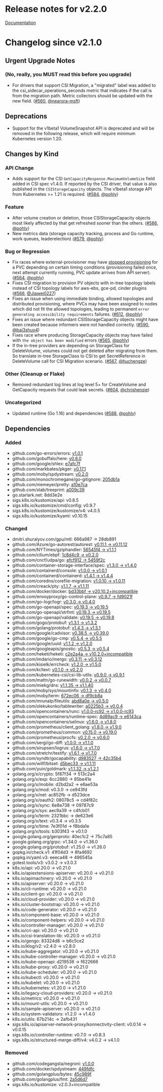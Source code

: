 # Release notes for v2.2.0

[Documentation](https://kubernetes-csi.github.io)

# Changelog since v2.1.0

## Urgent Upgrade Notes

### (No, really, you MUST read this before you upgrade)

- For drivers that support CSI Migration, a "migrated" label was added to the csi_sidecar_operations_seconds metric that indicates if the call is from the migration path. Metric collectors should be updated with the new field. ([#560](https://github.com/kubernetes-csi/csi-sidecars/pkg/provisioner/pull/560), [@nearora-msft](https://github.com/nearora-msft))

## Deprecations

- Support for the v1beta1 VolumeSnapshot API is deprecated and will be removed in the following release, which will require minimum Kubernetes version 1.20.

## Changes by Kind

### API Change

- Adds support for the CSI `GetCapacityResponse.MaximumVolumeSize` field added in CSI spec v1.4.0. If reported by the CSI driver, that value is also published in the `CSIStorageCapacity` objects. The v1beta1 storage API from Kubernetes >= 1.21 is required. ([#584](https://github.com/kubernetes-csi/csi-sidecars/pkg/provisioner/pull/584), [@pohly](https://github.com/pohly))

### Feature

- After volume creation or deletion, those CSIStorageCapacity objects most likely affected by that get refreshed sooner than the others. ([#586](https://github.com/kubernetes-csi/csi-sidecars/pkg/provisioner/pull/586), [@pohly](https://github.com/pohly))
- New metrics data (storage capacity tracking, process and Go runtime, work queues, leaderelection) ([#579](https://github.com/kubernetes-csi/csi-sidecars/pkg/provisioner/pull/579), [@pohly](https://github.com/pohly))

### Bug or Regression

- Fix races where external-provisioner may have [stopped provisioning](https://github.com/kubernetes-sigs/sig-storage-lib-external-provisioner/pull/103) for a PVC depending on certain timing conditions (provisioning failed once, next attempt currently running, PVC update arrives from API server). ([#564](https://github.com/kubernetes-csi/csi-sidecars/pkg/provisioner/pull/564), [@pohly](https://github.com/pohly))
- Fixes CSI migration to provision PV objects with in-tree topology labels instead of CSI topology labels for aws-ebs, gce-pd, cinder plugins ([#566](https://github.com/kubernetes-csi/csi-sidecars/pkg/provisioner/pull/566), [@Jiawei0227](https://github.com/Jiawei0227))
- Fixes an issue when using immediate binding, allowed topologies and distributed provisioning, where PVCs may have been assigned to nodes which did not fit the allowed topologies, leading to permanent `error generating accessibility requirements` failures. ([#612](https://github.com/kubernetes-csi/csi-sidecars/pkg/provisioner/pull/612), [@pohly](https://github.com/pohly))
- Fixes an issue where redundant CSIStorageCapacity objects might have been created because informers were not handled correctly. ([#590](https://github.com/kubernetes-csi/csi-sidecars/pkg/provisioner/pull/590), [@bai3shuo4](https://github.com/bai3shuo4))
- Fixes race where producing StorageCapacity objects may have failed with `the object has been modified` errors ([#565](https://github.com/kubernetes-csi/csi-sidecars/pkg/provisioner/pull/565), [@pohly](https://github.com/pohly))
- If the in-tree providers are depending on StorageClass for DeleteVolume, volumes could not get deleted after migrating from them. So translate in-tree StorageClass to CSI to get SecretReference in DeleteVolume call for CSI Migration scenario. ([#567](https://github.com/kubernetes-csi/csi-sidecars/pkg/provisioner/pull/567), [@huchengze](https://github.com/huchengze))

### Other (Cleanup or Flake)

- Removed redundant log lines at log level 5+ for CreateVolume and GetCapacity requests that could leak secrets. ([#604](https://github.com/kubernetes-csi/csi-sidecars/pkg/provisioner/pull/604), [@chrishenzie](https://github.com/chrishenzie))

### Uncategorized

- Updated runtime (Go 1.16) and dependencies ([#588](https://github.com/kubernetes-csi/csi-sidecars/pkg/provisioner/pull/588), [@pohly](https://github.com/pohly))

## Dependencies

### Added
- github.com/go-errors/errors: [v1.0.1](https://github.com/go-errors/errors/tree/v1.0.1)
- github.com/gobuffalo/here: [v0.6.0](https://github.com/gobuffalo/here/tree/v0.6.0)
- github.com/google/shlex: [e7afc7f](https://github.com/google/shlex/tree/e7afc7f)
- github.com/markbates/pkger: [v0.17.1](https://github.com/markbates/pkger/tree/v0.17.1)
- github.com/moby/spdystream: [v0.2.0](https://github.com/moby/spdystream/tree/v0.2.0)
- github.com/monochromegane/go-gitignore: [205db1a](https://github.com/monochromegane/go-gitignore/tree/205db1a)
- github.com/niemeyer/pretty: [a10e7ca](https://github.com/niemeyer/pretty/tree/a10e7ca)
- github.com/xlab/treeprint: [a009c39](https://github.com/xlab/treeprint/tree/a009c39)
- go.starlark.net: 8dd3e2e
- sigs.k8s.io/kustomize/api: v0.8.5
- sigs.k8s.io/kustomize/cmd/config: v0.9.7
- sigs.k8s.io/kustomize/kustomize/v4: v4.0.5
- sigs.k8s.io/kustomize/kyaml: v0.10.15

### Changed
- dmitri.shuralyov.com/gpu/mtl: 666a987 → 28db891
- github.com/Azure/go-autorest/autorest: [v0.11.1 → v0.11.12](https://github.com/Azure/go-autorest/autorest/compare/v0.11.1...v0.11.12)
- github.com/NYTimes/gziphandler: [56545f4 → v1.1.1](https://github.com/NYTimes/gziphandler/compare/56545f4...v1.1.1)
- github.com/cilium/ebpf: [1c8d4c9 → v0.2.0](https://github.com/cilium/ebpf/compare/1c8d4c9...v0.2.0)
- github.com/cncf/udpa/go: [efcf912 → 5459f2c](https://github.com/cncf/udpa/go/compare/efcf912...5459f2c)
- github.com/container-storage-interface/spec: [v1.3.0 → v1.4.0](https://github.com/container-storage-interface/spec/compare/v1.3.0...v1.4.0)
- github.com/containerd/console: [v1.0.0 → v1.0.1](https://github.com/containerd/console/compare/v1.0.0...v1.0.1)
- github.com/containerd/containerd: [v1.4.1 → v1.4.4](https://github.com/containerd/containerd/compare/v1.4.1...v1.4.4)
- github.com/coredns/corefile-migration: [v1.0.10 → v1.0.11](https://github.com/coredns/corefile-migration/compare/v1.0.10...v1.0.11)
- github.com/creack/pty: [v1.1.7 → v1.1.11](https://github.com/creack/pty/compare/v1.1.7...v1.1.11)
- github.com/docker/docker: [bd33bbf → v20.10.2+incompatible](https://github.com/docker/docker/compare/bd33bbf...v20.10.2)
- github.com/envoyproxy/go-control-plane: [v0.9.7 → fd9021f](https://github.com/envoyproxy/go-control-plane/compare/v0.9.7...fd9021f)
- github.com/go-logr/logr: [v0.3.0 → v0.4.0](https://github.com/go-logr/logr/compare/v0.3.0...v0.4.0)
- github.com/go-openapi/spec: [v0.19.3 → v0.19.5](https://github.com/go-openapi/spec/compare/v0.19.3...v0.19.5)
- github.com/go-openapi/strfmt: [v0.19.3 → v0.19.5](https://github.com/go-openapi/strfmt/compare/v0.19.3...v0.19.5)
- github.com/go-openapi/validate: [v0.19.5 → v0.19.8](https://github.com/go-openapi/validate/compare/v0.19.5...v0.19.8)
- github.com/gogo/protobuf: [v1.3.1 → v1.3.2](https://github.com/gogo/protobuf/compare/v1.3.1...v1.3.2)
- github.com/golang/protobuf: [v1.4.3 → v1.5.1](https://github.com/golang/protobuf/compare/v1.4.3...v1.5.1)
- github.com/google/cadvisor: [v0.38.5 → v0.39.0](https://github.com/google/cadvisor/compare/v0.38.5...v0.39.0)
- github.com/google/go-cmp: [v0.5.4 → v0.5.5](https://github.com/google/go-cmp/compare/v0.5.4...v0.5.5)
- github.com/google/uuid: [v1.1.2 → v1.2.0](https://github.com/google/uuid/compare/v1.1.2...v1.2.0)
- github.com/googleapis/gnostic: [v0.5.3 → v0.5.4](https://github.com/googleapis/gnostic/compare/v0.5.3...v0.5.4)
- github.com/heketi/heketi: [c2e2a4a → v10.2.0+incompatible](https://github.com/heketi/heketi/compare/c2e2a4a...v10.2.0)
- github.com/imdario/mergo: [v0.3.11 → v0.3.12](https://github.com/imdario/mergo/compare/v0.3.11...v0.3.12)
- github.com/kisielk/errcheck: [v1.2.0 → v1.5.0](https://github.com/kisielk/errcheck/compare/v1.2.0...v1.5.0)
- github.com/kr/text: [v0.1.0 → v0.2.0](https://github.com/kr/text/compare/v0.1.0...v0.2.0)
- github.com/kubernetes-csi/csi-lib-utils: [v0.9.0 → v0.9.1](https://github.com/kubernetes-csi/csi-lib-utils/compare/v0.9.0...v0.9.1)
- github.com/mattn/go-runewidth: [v0.0.2 → v0.0.7](https://github.com/mattn/go-runewidth/compare/v0.0.2...v0.0.7)
- github.com/miekg/dns: [v1.1.35 → v1.1.40](https://github.com/miekg/dns/compare/v1.1.35...v1.1.40)
- github.com/moby/sys/mountinfo: [v0.1.3 → v0.4.0](https://github.com/moby/sys/mountinfo/compare/v0.1.3...v0.4.0)
- github.com/moby/term: [672ec06 → df9cb8a](https://github.com/moby/term/compare/672ec06...df9cb8a)
- github.com/mrunalp/fileutils: [abd8a0e → v0.5.0](https://github.com/mrunalp/fileutils/compare/abd8a0e...v0.5.0)
- github.com/olekukonko/tablewriter: [a0225b3 → v0.0.4](https://github.com/olekukonko/tablewriter/compare/a0225b3...v0.0.4)
- github.com/opencontainers/runc: [v1.0.0-rc92 → v1.0.0-rc93](https://github.com/opencontainers/runc/compare/v1.0.0-rc92...v1.0.0-rc93)
- github.com/opencontainers/runtime-spec: [4d89ac9 → e6143ca](https://github.com/opencontainers/runtime-spec/compare/4d89ac9...e6143ca)
- github.com/opencontainers/selinux: [v1.6.0 → v1.8.0](https://github.com/opencontainers/selinux/compare/v1.6.0...v1.8.0)
- github.com/prometheus/client_golang: [v1.8.0 → v1.9.0](https://github.com/prometheus/client_golang/compare/v1.8.0...v1.9.0)
- github.com/prometheus/common: [v0.15.0 → v0.19.0](https://github.com/prometheus/common/compare/v0.15.0...v0.19.0)
- github.com/prometheus/procfs: [v0.2.0 → v0.6.0](https://github.com/prometheus/procfs/compare/v0.2.0...v0.6.0)
- github.com/sergi/go-diff: [v1.0.0 → v1.1.0](https://github.com/sergi/go-diff/compare/v1.0.0...v1.1.0)
- github.com/sirupsen/logrus: [v1.6.0 → v1.7.0](https://github.com/sirupsen/logrus/compare/v1.6.0...v1.7.0)
- github.com/stretchr/testify: [v1.6.1 → v1.7.0](https://github.com/stretchr/testify/compare/v1.6.1...v1.7.0)
- github.com/syndtr/gocapability: [d983527 → 42c35b4](https://github.com/syndtr/gocapability/compare/d983527...42c35b4)
- github.com/willf/bitset: [d5bec33 → v1.1.11](https://github.com/willf/bitset/compare/d5bec33...v1.1.11)
- github.com/yuin/goldmark: [v1.1.32 → v1.2.1](https://github.com/yuin/goldmark/compare/v1.1.32...v1.2.1)
- golang.org/x/crypto: 5f87f34 → 513c2a4
- golang.org/x/exp: 6cc2880 → 85be41e
- golang.org/x/mobile: d2bd2a2 → e6ae53a
- golang.org/x/mod: v0.3.0 → ce943fd
- golang.org/x/net: ac852fb → d523dce
- golang.org/x/oauth2: 08078c5 → cd4f82c
- golang.org/x/sync: 6e8e738 → 09787c9
- golang.org/x/sys: aec9a39 → c4fcb01
- golang.org/x/term: 2321bbc → de623e6
- golang.org/x/text: v0.3.4 → v0.3.5
- golang.org/x/time: 7e3f01d → f8bda1e
- golang.org/x/tools: b303f43 → v0.1.0
- google.golang.org/genproto: 40ec1c2 → 75c7a85
- google.golang.org/grpc: v1.34.0 → v1.36.0
- google.golang.org/protobuf: v1.25.0 → v1.26.0
- gopkg.in/check.v1: 41f04d3 → 8fa4692
- gopkg.in/yaml.v3: eeeca48 → 496545a
- gotest.tools/v3: v3.0.2 → v3.0.3
- k8s.io/api: v0.20.0 → v0.21.0
- k8s.io/apiextensions-apiserver: v0.20.0 → v0.21.0
- k8s.io/apimachinery: v0.20.0 → v0.21.0
- k8s.io/apiserver: v0.20.0 → v0.21.0
- k8s.io/cli-runtime: v0.20.0 → v0.21.0
- k8s.io/client-go: v0.20.0 → v0.21.0
- k8s.io/cloud-provider: v0.20.0 → v0.21.0
- k8s.io/cluster-bootstrap: v0.20.0 → v0.21.0
- k8s.io/code-generator: v0.20.0 → v0.21.0
- k8s.io/component-base: v0.20.0 → v0.21.0
- k8s.io/component-helpers: v0.20.0 → v0.21.0
- k8s.io/controller-manager: v0.20.0 → v0.21.0
- k8s.io/cri-api: v0.20.0 → v0.21.0
- k8s.io/csi-translation-lib: v0.20.0 → v0.21.0
- k8s.io/gengo: 83324d8 → b6c5ce2
- k8s.io/klog/v2: v2.4.0 → v2.8.0
- k8s.io/kube-aggregator: v0.20.0 → v0.21.0
- k8s.io/kube-controller-manager: v0.20.0 → v0.21.0
- k8s.io/kube-openapi: d219536 → f622666
- k8s.io/kube-proxy: v0.20.0 → v0.21.0
- k8s.io/kube-scheduler: v0.20.0 → v0.21.0
- k8s.io/kubectl: v0.20.0 → v0.21.0
- k8s.io/kubelet: v0.20.0 → v0.21.0
- k8s.io/kubernetes: v1.20.0 → v1.21.0
- k8s.io/legacy-cloud-providers: v0.20.0 → v0.21.0
- k8s.io/metrics: v0.20.0 → v0.21.0
- k8s.io/mount-utils: v0.20.0 → v0.21.0
- k8s.io/sample-apiserver: v0.20.0 → v0.21.0
- k8s.io/system-validators: v1.2.0 → v1.4.0
- k8s.io/utils: 67b214c → 2afb431
- sigs.k8s.io/apiserver-network-proxy/konnectivity-client: v0.0.14 → v0.0.15
- sigs.k8s.io/controller-runtime: v0.7.0 → v0.8.3
- sigs.k8s.io/structured-merge-diff/v4: v4.0.2 → v4.1.0

### Removed
- github.com/codegangsta/negroni: [v1.0.0](https://github.com/codegangsta/negroni/tree/v1.0.0)
- github.com/docker/spdystream: [449fdfc](https://github.com/docker/spdystream/tree/449fdfc)
- github.com/golangplus/bytes: [45c989f](https://github.com/golangplus/bytes/tree/45c989f)
- github.com/golangplus/fmt: [2a5d6d7](https://github.com/golangplus/fmt/tree/2a5d6d7)
- sigs.k8s.io/kustomize: v2.0.3+incompatible
